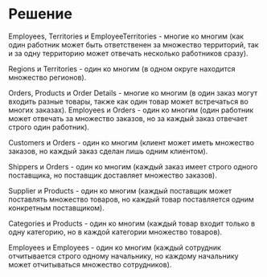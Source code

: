 ﻿# Решение

Employees, Territories и EmployeeTerritories - многие ко многим (как один работник может быть ответственен за множество территорий, так и за одну территорию может отвечать несколько работников сразу).

Regions и Territories - один ко многим (в одном округе находится множество регионов).

Orders, Products и Order Details - многие ко многим (в один заказ могут входить разные товары, также как один товар может встречаться во многих заказах).
Employees и Orders - один ко многим (один работник может отвечать за множество заказов, но за каждый заказ отвечает строго один работник).

Customers и Orders - один ко многим (клиент может иметь множество заказов, но каждый заказ сделан лишь одним клиентом).

Shippers и Orders - один ко многим (каждый заказ имеет строго одного поставщика, но поставщик доставляет множество заказов).

Supplier и Products - один ко многим (каждый поставщик может поставлять множество товаров, но каждый товар поставляется одним конкретным поставщиком).

Categories и Products - один ко многим (каждый товар входит только в одну категорию, но в каждой категории множество товаров).

Employees и Employees - один ко многим (каждый сотрудник отчитывается строго одному начальнику, но каждому начальнику может отчитываться множество сотрудников).

